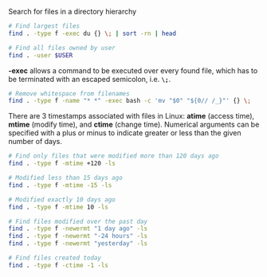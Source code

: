 Search for files in a directory hierarchy

```sh
# Find largest files
find . -type f -exec du {} \; | sort -rn | head

# Find all files owned by user
find . -user $USER
```

**-exec** allows a command to be executed over every found file, which has to be terminated with an escaped semicolon, i.e. **`\;`**.

```sh
# Remove whitespace from filenames
find . -type f -name "* *" -exec bash -c 'mv "$0" "${0// /_}"' {} \;
```

There are 3 timestamps associated with files in Linux: **atime** (access time), **mtime** (modify time), and **ctime** (change time).
Numerical arguments can be specified with a plus or minus to indicate greater or less than the given number of days.

```sh title="Find recently modified files"
# Find only files that were modified more than 120 days ago
find . -type f -mtime +120 -ls

# Modified less than 15 days ago 
find . -type f -mtime -15 -ls

# Modified exactly 10 days ago 
find . -type f -mtime 10 -ls 

# Find files modified over the past day
find . -type f -newermt "1 day ago" -ls
find . -type f -newermt "-24 hours" -ls
find . -type f -newermt "yesterday" -ls

# Find files created today
find . -type f -ctime -1 -ls 
```

